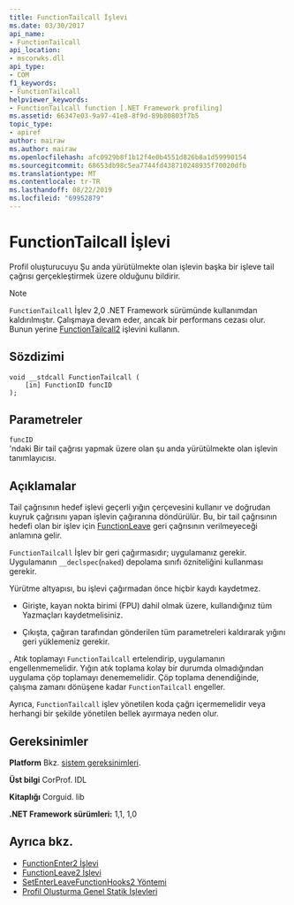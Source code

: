```yaml
---
title: FunctionTailcall İşlevi
ms.date: 03/30/2017
api_name:
- FunctionTailcall
api_location:
- mscorwks.dll
api_type:
- COM
f1_keywords:
- FunctionTailcall
helpviewer_keywords:
- FunctionTailcall function [.NET Framework profiling]
ms.assetid: 66347e03-9a97-41e8-8f9d-89b80803f7b5
topic_type:
- apiref
author: mairaw
ms.author: mairaw
ms.openlocfilehash: afc0929b8f1b12f4e0b4551d826b8a1d59990154
ms.sourcegitcommit: 68653db98c5ea7744fd438710248935f70020dfb
ms.translationtype: MT
ms.contentlocale: tr-TR
ms.lasthandoff: 08/22/2019
ms.locfileid: "69952879"
---
```

# <a name="functiontailcall-function"></a>FunctionTailcall İşlevi
Profil oluşturucuyu Şu anda yürütülmekte olan işlevin başka bir işleve tail çağrısı gerçekleştirmek üzere olduğunu bildirir.  
  
> [!NOTE]
> `FunctionTailcall` İşlev 2,0 .NET Framework sürümünde kullanımdan kaldırılmıştır. Çalışmaya devam eder, ancak bir performans cezası olur. Bunun yerine [FunctionTailcall2](../../../../docs/framework/unmanaged-api/profiling/functiontailcall2-function.md) işlevini kullanın.  
  
## <a name="syntax"></a>Sözdizimi  
  
```  
void __stdcall FunctionTailcall (  
    [in] FunctionID funcID  
);  
```  
  
## <a name="parameters"></a>Parametreler  
 `funcID`  
 'ndaki Bir tail çağrısı yapmak üzere olan şu anda yürütülmekte olan işlevin tanımlayıcısı.  
  
## <a name="remarks"></a>Açıklamalar  
 Tail çağrısının hedef işlevi geçerli yığın çerçevesini kullanır ve doğrudan kuyruk çağrısını yapan işlevin çağıranına döndürülür. Bu, bir tail çağrısının hedefi olan bir işlev için [FunctionLeave](../../../../docs/framework/unmanaged-api/profiling/functionleave-function.md) geri çağrısının verilmeyeceği anlamına gelir.  
  
 `FunctionTailcall` İşlev bir geri çağırmasıdır; uygulamanız gerekir. Uygulamanın `__declspec`(`naked`) depolama sınıfı özniteliğini kullanması gerekir.  
  
 Yürütme altyapısı, bu işlevi çağırmadan önce hiçbir kaydı kaydetmez.  
  
- Girişte, kayan nokta birimi (FPU) dahil olmak üzere, kullandığınız tüm Yazmaçları kaydetmelisiniz.  
  
- Çıkışta, çağıran tarafından gönderilen tüm parametreleri kaldırarak yığını geri yüklemeniz gerekir.  
  
 , Atık toplamayı `FunctionTailcall` ertelendirip, uygulamanın engellenmemelidir. Yığın atık toplama kolay bir durumda olmadığından uygulama çöp toplamayı denememelidir. Çöp toplama denendiğinde, çalışma zamanı dönüşene kadar `FunctionTailcall` engeller.  
  
 Ayrıca, `FunctionTailcall` işlev yönetilen koda çağrı içermemelidir veya herhangi bir şekilde yönetilen bellek ayırmaya neden olur.  
  
## <a name="requirements"></a>Gereksinimler  
 **Platform** Bkz. [sistem gereksinimleri](../../../../docs/framework/get-started/system-requirements.md).  
  
 **Üst bilgi** CorProf. IDL  
  
 **Kitaplığı** Corguid. lib  
  
 **.NET Framework sürümleri:** 1,1, 1,0  
  
## <a name="see-also"></a>Ayrıca bkz.

- [FunctionEnter2 İşlevi](../../../../docs/framework/unmanaged-api/profiling/functionenter2-function.md)
- [FunctionLeave2 İşlevi](../../../../docs/framework/unmanaged-api/profiling/functionleave2-function.md)
- [SetEnterLeaveFunctionHooks2 Yöntemi](../../../../docs/framework/unmanaged-api/profiling/icorprofilerinfo2-setenterleavefunctionhooks2-method.md)
- [Profil Oluşturma Genel Statik İşlevleri](../../../../docs/framework/unmanaged-api/profiling/profiling-global-static-functions.md)
